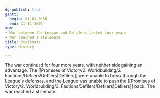 ```yaml
---
dg-publish: true
gantt:
  begin: 01-01-3036
  end: 11-11-3039
sum:
- War between the League and Defilers lasted four years
- War reached a stalemate
title: Stalemate
type: History

---
```








The war continued for four more years, with neither side gaining an advantage. The [[Promises of Victory/2. Worldbuilding/3. Factions/Defilers/Defilers\|Defilers]] were unable to break through the League's defenses, and the League was unable to push the [[Promises of Victory/2. Worldbuilding/3. Factions/Defilers/Defilers\|Defilers]] back. The war reached a stalemate. 
